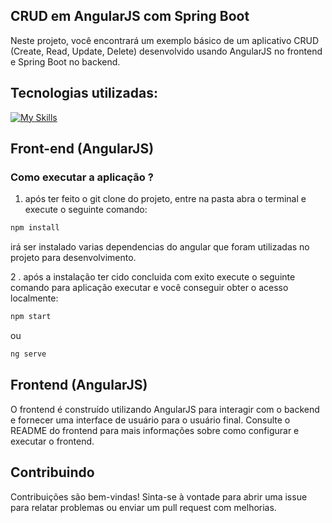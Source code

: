 ## CRUD em AngularJS com Spring Boot
Neste projeto, você encontrará um exemplo básico de um aplicativo CRUD (Create, Read, Update, Delete) desenvolvido usando AngularJS no frontend e Spring Boot no backend.

## Tecnologias utilizadas:
[![My Skills](https://skillicons.dev/icons?i=angular,materialui,spring)](https://skillicons.dev)

## Front-end (AngularJS)

### Como executar a aplicação ?

1. após ter feito o git clone do projeto, entre na pasta abra o terminal e execute o seguinte comando:

```bash
npm install
```
irá ser instalado varias dependencias do angular que foram utilizadas no projeto para desenvolvimento.

2 . após a instalação ter cido concluida com exito execute o seguinte comando para aplicação executar e você conseguir obter o acesso localmente:
```bash
npm start
```
ou 

```bash
ng serve
```

## Frontend (AngularJS)
O frontend é construído utilizando AngularJS para interagir com o backend e fornecer uma interface de usuário para o usuário final. Consulte o README do frontend para mais informações sobre como configurar e executar o frontend.

## Contribuindo
Contribuições são bem-vindas! Sinta-se à vontade para abrir uma issue para relatar problemas ou enviar um pull request com melhorias.
